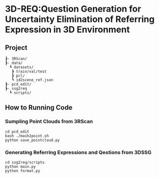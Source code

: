 # 3D-REQ:Question Generation for Uncertainty Elimination of Referring Expression in 3D Environment

## Project 
``` 
┣- 3RScan/
┣- data/
  ┗ datasets/
   ┣ train/val/test
   ┣ pcl/
   ┗ id2scene_ref.json
┣- pcd_edit/
┣- ssg2req
  ┗ scripts/
```
## How to Running Code
### Sumpling Point Clouds from 3RScan
```
cd pcd_edit
bash ./mash2point.sh
python save_pointcloud.py

```
### Generating Referring Expressions and Qestions from 3DSSG
```
cd ssg2req/scripts
python main.py
python format.py
```
### 
